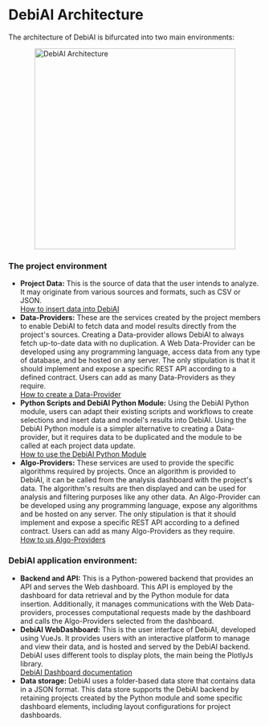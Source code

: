 # DebiAI Architecture

The architecture of DebiAI is bifurcated into two main environments:

<img src="/debiai_architecture.png" alt="DebiAI Architecture" style="margin: 0 auto; display: block; width: 400px"/>

### The project environment

- **Project Data:** This is the source of data that the user intends to analyze. It may originate from various sources and formats, such as CSV or JSON.\
[How to insert data into DebiAI](/dataInsertion/)
- **Data-Providers:** These are the services created by the project members to enable DebiAI to fetch data and model results directly from the project's sources. Creating a Data-provider allows DebiAI to always fetch up-to-date data with no duplication. A Web Data-Provider can be developed using any programming language, access data from any type of database, and be hosted on any server. The only stipulation is that it should implement and expose a specific REST API according to a defined contract. Users can add as many Data-Providers as they require.\
[How to create a Data-Provider](/dataInsertion/dataProviders/)
- **Python Scripts and DebiAI Python Module:** Using the DebiAI Python module, users can adapt their existing scripts and workflows to create selections and insert data and model's results into DebiAI. Using the DebiAI Python module is a simpler alternative to creating a Data-provider, but it requires data to be duplicated and the module to be called at each project data update.\
[How to use the DebiAI Python Module](/dataInsertion/pythonModule/quickStart.md)
- **Algo-Providers:** These services are used to provide the specific algorithms required by projects. Once an algorithm is provided to DebiAI, it can be called from the analysis dashboard with the project's data. The algorithm's results are then displayed and can be used for analysis and filtering purposes like any other data. An Algo-Provider can be developed using any programming language, expose any algorithms and be hosted on any server. The only stipulation is that it should implement and expose a specific REST API according to a defined contract. Users can add as many Algo-Providers as they require.\
[How to us Algo-Providers](/dashboard/algoProviders/)

### DebiAI application environment:

- **Backend and API:** This is a Python-powered backend that provides an API and serves the Web dashboard. This API is employed by the dashboard for data retrieval and by the Python module for data insertion. Additionally, it manages communications with the Web Data-providers, processes computational requests made by the dashboard and calls the Algo-Providers selected from the dashboard.
- **DebiAI WebDashboard:** This is the user interface of DebiAI, developed using VueJs. It provides users with an interactive platform to manage and view their data, and is hosted and served by the DebiAI backend. DebiAI uses different tools to display plots, the main being the PlotlyJs library.\
[DebiAI Dashboard documentation](/dashboard/)
- **Data storage:** DebiAI uses a folder-based data store that contains data in a JSON format. This data store supports the DebiAI backend by retaining projects created by the Python module and some specific dashboard elements, including layout configurations for project dashboards.
